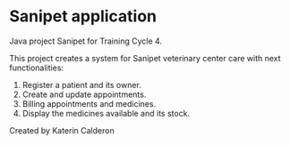 # Sanipet application

Java project Sanipet for Training Cycle 4.

This project creates a system for Sanipet veterinary center care with next functionalities:

1. Register a patient and its owner.
2. Create and update appointments.
3. Billing appointments and medicines.
4. Display the medicines available and its stock.

Created by Katerin Calderon 
